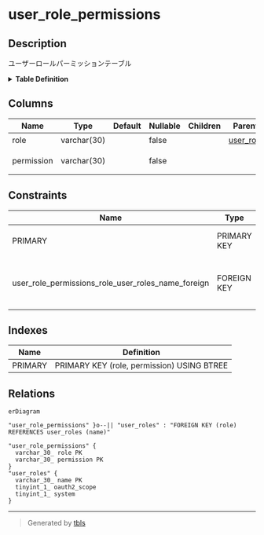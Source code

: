 # user_role_permissions

## Description

ユーザーロールパーミッションテーブル

<details>
<summary><strong>Table Definition</strong></summary>

```sql
CREATE TABLE `user_role_permissions` (
  `role` varchar(30) NOT NULL,
  `permission` varchar(30) NOT NULL,
  PRIMARY KEY (`role`,`permission`),
  CONSTRAINT `user_role_permissions_role_user_roles_name_foreign` FOREIGN KEY (`role`) REFERENCES `user_roles` (`name`) ON DELETE CASCADE ON UPDATE CASCADE
) ENGINE=InnoDB DEFAULT CHARSET=utf8mb4
```

</details>

## Columns

| Name | Type | Default | Nullable | Children | Parents | Comment |
| ---- | ---- | ------- | -------- | -------- | ------- | ------- |
| role | varchar(30) |  | false |  | [user_roles](user_roles.md) | ロール名 |
| permission | varchar(30) |  | false |  |  | パーミッション名 |

## Constraints

| Name | Type | Definition |
| ---- | ---- | ---------- |
| PRIMARY | PRIMARY KEY | PRIMARY KEY (role, permission) |
| user_role_permissions_role_user_roles_name_foreign | FOREIGN KEY | FOREIGN KEY (role) REFERENCES user_roles (name) |

## Indexes

| Name | Definition |
| ---- | ---------- |
| PRIMARY | PRIMARY KEY (role, permission) USING BTREE |

## Relations

```mermaid
erDiagram

"user_role_permissions" }o--|| "user_roles" : "FOREIGN KEY (role) REFERENCES user_roles (name)"

"user_role_permissions" {
  varchar_30_ role PK
  varchar_30_ permission PK
}
"user_roles" {
  varchar_30_ name PK
  tinyint_1_ oauth2_scope
  tinyint_1_ system
}
```

---

> Generated by [tbls](https://github.com/k1LoW/tbls)
